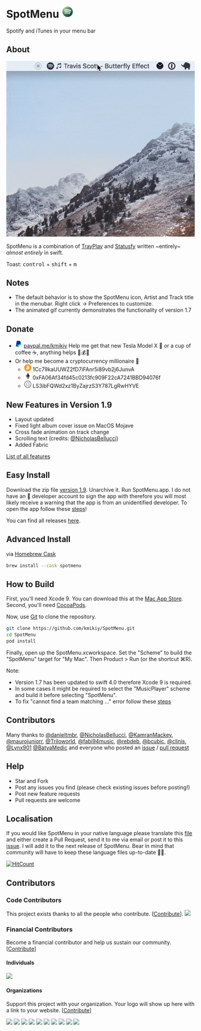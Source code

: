 # SpotMenu ![demo](https://github.com/kmikiy/SpotMenu/blob/master/SpotMenu/Assets.xcassets/AppIcon.appiconset/spotmenu%20(5)-1.png?raw=true)
Spotify and iTunes in your menu bar

## About

![demo](https://github.com/kmikiy/SpotMenu/blob/master/Demo/demo.gif?raw=true)

SpotMenu is a combination of [TrayPlay](https://github.com/mborgerson/TrayPlay) 
and [Statusfy](https://github.com/paulyoung/Statusfy) written ~entirely~ _almost entirely_ in swift. 

Toast: <kbd>control</kbd> + <kbd>shift</kbd> + <kbd>m</kbd>

## Notes

- The default behavior is to show the SpotMenu icon, Artist and Track title in the menubar. Right click → Preferences to customize.    
- The animated gif currently demonstrates the functionality of version 1.7

## Donate

- [![Paypal](https://github.com/kmikiy/SpotMenu/blob/master/Donation/pp.png?raw=true)](http://paypal.me/kmikiy) [paypal.me/kmikiy](https://paypal.me/kmikiy) Help me get that new Tesla Model X 🚗 or a cup of coffee ☕️, anything helps 💸💰💵
- Or help me become a cryptocurrency  millionaire 🔐   
    - ![Ƀitcoin](https://github.com/kmikiy/SpotMenu/blob/master/Donation/btc.png?raw=true) 1Cc79kaUUWZ2fD7iFAnr5i89vb2j6JunvA
    - ![Ethereum](https://github.com/kmikiy/SpotMenu/blob/master/Donation/eth.png?raw=true) 0xFA06Af34fd45c0213fc909F22cA7241BBD94076f
    - ![Łitecoin](https://github.com/kmikiy/SpotMenu/blob/master/Donation/ltc.png?raw=true) LS3ibFQWd2xz1ByZajrzS3Y787LgRwHYVE
    
## New Features in Version 1.9

+ Layout updated
+ Fixed light album cover issue on MacOS Mojave
+ Cross fade animation on track change
+ Scrolling text (credits: [@NicholasBellucci](https://github.com/NicholasBellucci))
+ Added Fabric

[List of all features](https://github.com/kmikiy/SpotMenu/blob/master/FEATURES.md)


## Easy Install

Download the zip file [version 1.9](https://github.com/kmikiy/SpotMenu/releases/download/v1.9/SpotMenu190.zip). Unarchive it. Run SpotMenu.app.
I do not have an  developer account to sign the app with therefore you will most likely receive a warning that the app is from an unidentified developer. To open the app follow these [steps](https://support.apple.com/kb/PH25088?locale=en_US)!

You can find all releases [here](https://github.com/kmikiy/SpotMenu/releases).

## Advanced Install

via [Homebrew Cask](https://caskroom.github.io)

```sh
brew install --cask spotmenu
```

## How to Build

First, you'll need Xcode 9. You can download this at the [Mac App Store](https://itunes.apple.com/us/app/xcode/id497799835?mt=12).
Second, you'll need [CocoaPods](https://guides.cocoapods.org/using/getting-started.html). 

Now, use [Git](http://git-scm.com/) to clone the repository.

```sh
git clone https://github.com/kmikiy/SpotMenu.git
cd SpotMenu
pod install
```

Finally, open up the SpotMenu.xcworkspace. Set the "Scheme" to build the "SpotMenu" target for "My Mac". Then Product > Run (or the shortcut ⌘R).

Note: 
- Version 1.7 has been updated to swift 4.0 therefore Xcode 9 is required.
- In some cases it might be required to select the "MusicPlayer" scheme and build it before selecting "SpotMenu".
- To fix "cannot find a team matching ..." error follow these [steps](https://github.com/kmikiy/SpotMenu/issues/54)

## Contributors

Many thanks to [@danieltmbr](https://github.com/danieltmbr), [@NicholasBellucci](https://github.com/NicholasBellucci), [@KamranMackey](https://github.com/KamranMackey), [@maurojuniorr](https://github.com/maurojuniorr), [@Triloworld](https://github.com/Triloworld), [@fabi94music](https://github.com/fabi94music), [@rebdeb](https://github.com/rebdeg), [@bcubic](https://github.com/bcubic), [@clinis](https://github.com/clinis), [@Lynx901](https://github.com/Lynx901) [@BatyaMedic](https://github.com/BatyaMedic) and everyone who posted an [issue](https://github.com/kmikiy/SpotMenu/issues?utf8=✓&q=) / [pull request](https://github.com/kmikiy/SpotMenu/pulls?utf8=✓&q=)

## Help

- Star and Fork
- Post any issues you find (please check existing issues before posting!)
- Post new feature requests
- Pull requests are welcome

## Localisation

If you would like SpotMenu in your native language please translate this [file](https://github.com/kmikiy/SpotMenu/blob/master/SpotMenu/Localizable/en.lproj/Localizable.strings) and either create a Pull Request, send it to me via email or post it to this [issue](https://github.com/kmikiy/SpotMenu/issues/44). I will add it to the next release of SpotMenu. Bear in mind that community will have to keep these language files up-to-date ☝🏻.

[![HitCount](http://hits.dwyl.io/kmikiy/SpotMenu.svg)](http://hits.dwyl.io/kmikiy/SpotMenu)

## Contributors

### Code Contributors

This project exists thanks to all the people who contribute. [[Contribute](CONTRIBUTING.md)].
<a href="https://github.com/kmikiy/SpotMenu/graphs/contributors"><img src="https://opencollective.com/SpotMenu/contributors.svg?width=890&button=false" /></a>

### Financial Contributors

Become a financial contributor and help us sustain our community. [[Contribute](https://opencollective.com/SpotMenu/contribute)]

#### Individuals

<a href="https://opencollective.com/SpotMenu"><img src="https://opencollective.com/SpotMenu/individuals.svg?width=890"></a>

#### Organizations

Support this project with your organization. Your logo will show up here with a link to your website. [[Contribute](https://opencollective.com/SpotMenu/contribute)]

<a href="https://opencollective.com/SpotMenu/organization/0/website"><img src="https://opencollective.com/SpotMenu/organization/0/avatar.svg"></a>
<a href="https://opencollective.com/SpotMenu/organization/1/website"><img src="https://opencollective.com/SpotMenu/organization/1/avatar.svg"></a>
<a href="https://opencollective.com/SpotMenu/organization/2/website"><img src="https://opencollective.com/SpotMenu/organization/2/avatar.svg"></a>
<a href="https://opencollective.com/SpotMenu/organization/3/website"><img src="https://opencollective.com/SpotMenu/organization/3/avatar.svg"></a>
<a href="https://opencollective.com/SpotMenu/organization/4/website"><img src="https://opencollective.com/SpotMenu/organization/4/avatar.svg"></a>
<a href="https://opencollective.com/SpotMenu/organization/5/website"><img src="https://opencollective.com/SpotMenu/organization/5/avatar.svg"></a>
<a href="https://opencollective.com/SpotMenu/organization/6/website"><img src="https://opencollective.com/SpotMenu/organization/6/avatar.svg"></a>
<a href="https://opencollective.com/SpotMenu/organization/7/website"><img src="https://opencollective.com/SpotMenu/organization/7/avatar.svg"></a>
<a href="https://opencollective.com/SpotMenu/organization/8/website"><img src="https://opencollective.com/SpotMenu/organization/8/avatar.svg"></a>
<a href="https://opencollective.com/SpotMenu/organization/9/website"><img src="https://opencollective.com/SpotMenu/organization/9/avatar.svg"></a>
